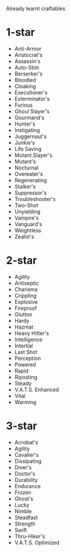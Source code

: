 Already learnt craftables

# 1-star
* Anti-Armor
* Aristocrat's
* Assassin's
* Auto-Stim
* Berserker's
* Bloodied
* Cloaking
* Executioner's
* Exterminator's
* Furious
* Ghoul Slayer's
* Gourmand's
* Hunter's
* Instigating
* Juggernaut's
* Junkie's
* Life Saving
* Mutant Slayer's
* Mutant's
* Nocturnal
* Overeater's
* Regenerating
* Stalker's
* Suppressor's
* Troubleshooter's
* Two-Shot
* Unyielding
* Vampire's
* Vanguard's
* Weightless
* Zealot's

# 2-star
* Agility
* Antiseptic
* Charisma
* Crippling
* Explosive
* Fireproof
* Glutton
* Hardy
* Hazmat
* Heavy Hitter's
* Intelligence
* Intertial
* Last Shot
* Perception
* Powered
* Rapid
* Riposting
* Steady
* V.A.T.S. Enhanced
* Vital
* Warming

# 3-star
* Acrobat's
* Agility
* Cavalier's
* Dissipating
* Diver's
* Doctor's
* Durability
* Endurance
* Frozen
* Ghost's
* Lucky
* Nimble
* Steadfast
* Strength
* Swift
* Thru-Hiker's
* V.A.T.S. Optimized
